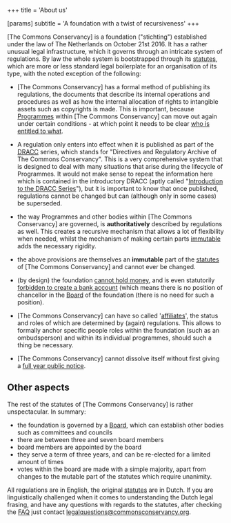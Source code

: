 +++
title = 'About us'

[params]
    subtitle = 'A foundation with a twist of recursiveness'
+++

[The Commons Conservancy] is a foundation ("stichting") established under the law of The Netherlands on October 21st 2016. It has a rather unusual legal infrastructure, which it governs through an intricate system of regulations. By law the whole system is bootstrapped through its [statutes](/legal/foundingStatutes), which are more or less standard legal boilerplate for an organisation of its type, with the noted exception of the following:

 * [The Commons Conservancy] has a formal method of publishing its regulations, the documents that describe its internal operations and procedures as well as how the internal allocation of rights to intangible assets such as copyrights is made. This is important, because [Programmes](/programmes) within [The Commons Conservancy] can move out again under certain conditions - at which point it needs to be clear [who is entitled to what](https://dracc.commonsconservancy.org/0003/).

 * A regulation only enters into effect when it is published as part of the [DRACC](http:/dracc.commonsconservancy.org/) series, which stands for "Directives and Regulatory Archive of The Commons Conservancy". This is a very comprehensive system that is designed to deal with many situations that arise during the lifecycle of Programmes. It would not make sense to repeat the information here which is contained in the introductory DRACC (aptly called "[Introduction to the DRACC Series](https:/dracc.commonsconservancy.org/0000)"), but it is important to know that once published, regulations cannot be changed but can (although only in some cases) be superseded.

 * the way Programmes and other bodies within [The Commons Conservancy] are governed, is <strong>authoritatively</strong> described by regulations as well. This creates a recursive mechanism that allows a lot of flexibility when needed, whilst the mechanism of making certain parts [immutable](https://dracc.commonsconservancy.org/0000) adds the necessary rigidity.

 * the above provisions are themselves an <strong>immutable</strong> part of the [statutes](/legal/foundingStatutes) of [The Commons Conservancy] and cannot ever be changed.

 * (by design) the foundation [cannot hold money](/legal/foundingStatutes/#bestuur-taak-en-bevoegdheden), and is even statutorily [forbidden to create a bank account](/legal/foundingStatutes/#bestuur-taak-en-bevoegdheden) (which means there is no position of chancellor in the [Board](/organisation) of the foundation (there is no need for such a position).

 * [The Commons Conservancy] can have so called '[affiliates](/legal/foundingStatutes/#aangeslotenen)', the status and roles of which are determined by (again) regulations. This allows to formally anchor specific people roles within the foundation (such as an ombudsperson) and within its individual programmes, should such a thing be necessary.

 * [The Commons Conservancy] cannot dissolve itself without first
giving a [full year public notice](/legal/foundingStatutes/#article-13).

## Other aspects
The rest of the statutes of [The Commons Conservancy] is rather unspectacular. In summary:

  * the foundation is governed by a [Board](/organisation), which can establish other bodies such as committees and councils
  * there are between three and seven board members
  * board members are appointed by the board
  * they serve a term of three years, and can be re-elected for a limited amount of times
  * votes within the board are made with a simple majority, apart from changes to the mutable part of the statutes which require unanimity.

All regulations are in English, the original [statutes](/legal/foundingStatutes) are in Dutch. If you are linguistically challenged when it comes to understanding the Dutch legal frasing, and have any questions with regards to the statutes, after checking the [FAQ](/faq) just contact legalquestions@commonsconservancy.org.
